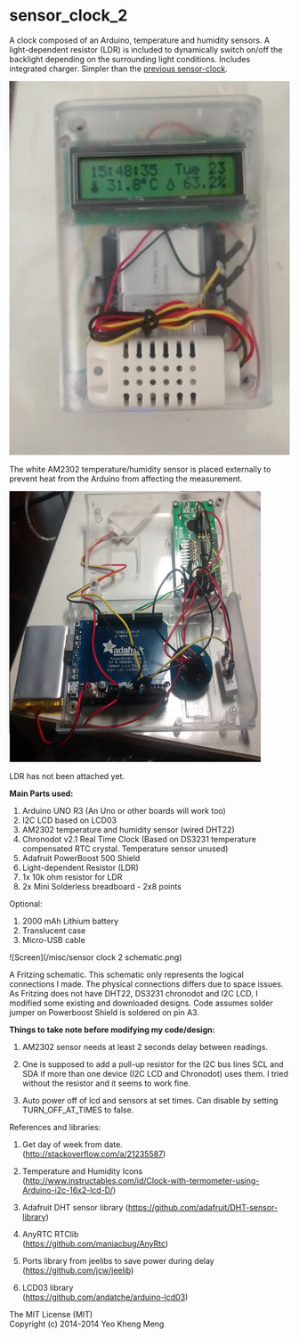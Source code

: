 sensor_clock_2
==============

A clock composed of an Arduino, temperature and humidity sensors. A light-dependent resistor (LDR) is included to dynamically switch on/off the backlight depending on the surrounding light conditions. Includes integrated charger. Simpler than the  [previous sensor-clock](https://github.com/yeokm1/sensor-clock).


![Screen](/misc/front-dim.jpg)

The white AM2302 temperature/humidity sensor is placed externally to prevent heat from the Arduino from affecting the measurement.

<a href="url"><img src="/misc/innards.jpg" align="centre" height="486" width="452" ></a>

LDR has not been attached yet.


<b>Main Parts used:</b>  

1. Arduino UNO R3  (An Uno or other boards will work too)  
2. I2C LCD based on LCD03  
3. AM2302 temperature and humidity sensor  (wired DHT22)
4. Chronodot v2.1 Real Time Clock (Based on DS3231 temperature compensated RTC crystal. Temperature sensor unused)
5. Adafruit PowerBoost 500 Shield
6. Light-dependent Resistor (LDR)
7. 1x 10k ohm resistor for LDR
8. 2x Mini Solderless breadboard - 2x8 points

Optional:  

1. 2000 mAh Lithium battery  
2. Translucent case  
3. Micro-USB cable  


![Screen](/misc/sensor clock 2 schematic.png)

A Fritzing schematic. This schematic only represents the logical connections I made. The physical connections differs due to space issues. As Fritzing does not have DHT22, DS3231 chronodot and I2C LCD, I modified some existing and downloaded designs. Code assumes solder jumper on Powerboost Shield is soldered on pin A3.

<b>Things to take note before modifying my code/design:</b>  

1. AM2302 sensor needs at least 2 seconds delay between readings.  

2. One is supposed to add a pull-up resistor for the I2C bus lines SCL and SDA if more than one device (I2C LCD and Chronodot) uses them. I tried without the resistor and it seems to work fine.

3. Auto power off of lcd and sensors at set times. Can disable by setting TURN_OFF_AT_TIMES to false.


References and libraries:  

1. Get day of week from date.  
(http://stackoverflow.com/a/21235587)

2. Temperature and Humidity Icons  
(http://www.instructables.com/id/Clock-with-termometer-using-Arduino-i2c-16x2-lcd-D/)  

3. Adafruit DHT sensor library
(https://github.com/adafruit/DHT-sensor-library)

4. AnyRTC RTClib  
(https://github.com/maniacbug/AnyRtc)

5. Ports library from jeelibs to save power during delay  
(https://github.com/jcw/jeelib)

6. LCD03 library  
(https://github.com/andatche/arduino-lcd03)

The MIT License (MIT)<br>
Copyright (c) 2014-2014 Yeo Kheng Meng<br>
